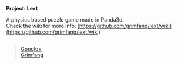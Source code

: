 **Project: Lext** 

A physics based puzzle game made in Panda3d.<br />
Check the wiki for more info: [https://github.com/grimfang/lext/wiki](https://github.com/grimfang/lext/wiki)


##
> [Google+](https://plus.google.com/116297701889495747879/) <br />
> [Grimfang](http://grimfang-studio.org/index.php)
